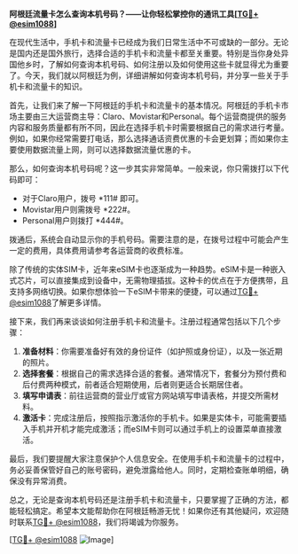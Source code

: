 **阿根廷流量卡怎么查询本机号码？——让你轻松掌控你的通讯工具[[TG💪+ @esim1088](https://t.me/s/esim1088)]**

在现代生活中，手机卡和流量卡已经成为我们日常生活中不可或缺的一部分。无论是国内还是国外旅行，选择合适的手机卡和流量卡都至关重要。特别是当你身处异国他乡时，了解如何查询本机号码、如何注册以及如何使用这些卡就显得尤为重要了。今天，我们就以阿根廷为例，详细讲解如何查询本机号码，并分享一些关于手机卡和流量卡的知识。

首先，让我们来了解一下阿根廷的手机卡和流量卡的基本情况。阿根廷的手机卡市场主要由三大运营商主导：Claro、Movistar和Personal。每个运营商提供的服务内容和服务质量都有所不同，因此在选择手机卡时需要根据自己的需求进行考量。例如，如果你经常需要打电话，那么选择通话资费优惠的卡会更划算；而如果你主要使用数据流量上网，则可以选择数据流量优惠的卡。

那么，如何查询本机号码呢？这一步其实非常简单。一般来说，你只需拨打以下代码即可：

- 对于Claro用户，拨号 *111# 即可。
- Movistar用户则需拨号 *222#。
- Personal用户则拨打 *444#。

拨通后，系统会自动显示你的手机号码。需要注意的是，在拨号过程中可能会产生一定的费用，具体费用请参考各运营商的收费标准。

除了传统的实体SIM卡，近年来eSIM卡也逐渐成为一种趋势。eSIM卡是一种嵌入式芯片，可以直接集成到设备中，无需物理插拔。这种卡的优点在于方便携带，且支持多网络切换。如果你想体验一下eSIM卡带来的便捷，可以通过[TG💪+ @esim1088](https://t.me/s/esim1088)了解更多详情。

接下来，我们再来谈谈如何注册手机卡和流量卡。注册过程通常包括以下几个步骤：

1. **准备材料**：你需要准备好有效的身份证件（如护照或身份证），以及一张近期的照片。
2. **选择套餐**：根据自己的需求选择合适的套餐。通常情况下，套餐分为预付费和后付费两种模式，前者适合短期使用，后者则更适合长期居住者。
3. **填写申请表**：前往运营商的营业厅或官方网站填写申请表格，并提交所需材料。
4. **激活卡**：完成注册后，按照指示激活你的手机卡。如果是实体卡，可能需要插入手机并开机才能完成激活；而eSIM卡则可以通过手机上的设置菜单直接激活。

最后，我们要提醒大家注意保护个人信息安全。在使用手机卡和流量卡的过程中，务必妥善保管好自己的账号密码，避免泄露给他人。同时，定期检查账单明细，确保没有异常消费。

总之，无论是查询本机号码还是注册手机卡和流量卡，只要掌握了正确的方法，都能轻松搞定。希望本文能帮助你在阿根廷畅游无忧！如果你还有其他疑问，欢迎随时联系[TG💪+ @esim1088](https://t.me/s/esim1088)，我们将竭诚为你服务。

[[TG💪+ @esim1088](https://t.me/s/esim1088) ![Image](https://i.postimg.cc/4NQfJmqS/Snipaste-2025-05-13-00-14-12.png)]